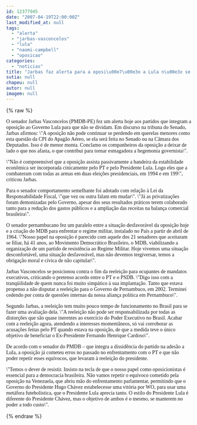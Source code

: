 ```yaml
---
id: 12377945
date: "2007-04-19T22:00:00Z"
last_modified_at: null
tags:
  - "alerta"
  - "jarbas-vasconcelos"
  - "lula"
  - "naomi-campbell"
  - "oposicao"
categories:
  - "noticias"
title: "Jarbas faz alerta para a oposi\u00e7\u00e3o a Lula n\u00e3o se dividir"
sutia: null
chapeu: null
autor: null
imagem: null
---
```

{% raw %}
<p><P><FONT face=Verdana>O senador Jarbas Vasconcelos (PMDB-PE) fez um alerta hoje aos partidos que integram a oposição ao Governo Lula para que não se dividam. Em discurso na tribuna do Senado, Jarbas afirmou: \"A oposição não pode continuar se perdendo em querelas menores como esta questão da CPI do Apagão Aéreo, se ela será feita no Senado ou na Câmara dos Deputados. Isso é de menor monta. Conclamo os companheiros da oposição a deixar de lado o que nos afasta, o que contribui para tornar esmagadora a hegemonia governista\".</FONT></P></p>
<p><P><FONT face=Verdana>\"Não é compreensível que a oposição assista passivamente a bandeira da estabilidade econômica ser incorporada cinicamente pelo PT e pelo Presidente Lula. Logo eles que a combateram com todas as armas em duas eleições presidenciais, em 1994 e em 199\", criticou Jarbas. </FONT></P></p>
<p><P><FONT face=Verdana>Para o senador comportamento semelhante foi adotado com relação à Lei da Responsabilidade Fiscal, \"que vez ou outra falam em mudar\". \"Já as privatizações foram demonizadas pelo Governo, apesar dos seus resultados práticos terem colaborado tanto para a redução dos gastos públicos e a ampliação das receitas na balança comercial brasileira\".</FONT></P></p>
<p><P><FONT face=Verdana>O senador pernambucano fez um paralelo entre a situação desfavorável da oposição hoje e a criação do MDB para enfrentar o regime militar, instalado no País a partir de abril de 1964. \"Nosso papel na oposição é parecido com aquele dos 21 senadores que aceitaram se filiar, há 41 anos, ao Movimento Democrático Brasileiro, o MDB, viabilizando a organização de um partido de resistência ao Regime Militar. Hoje vivemos uma situação desconfortável, uma situação desfavorável, mas não devemos tergiversar, temos a obrigação moral e cívica de não capitular\".</FONT></P></p>
<p><P><FONT face=Verdana>Jarbas Vasconcelos se posicionou contra o fim da reeleição para ocupantes de mandatos executivos, criticando o pretenso acordo entre o PT e o PSDB. \"Digo isso com a tranqüilidade de quem nunca foi muito simpático à sua implantação. Tanto que estava propenso a não disputar a reeleição para o Governo de Pernambuco, em 2002. Terminei cedendo por conta de questões internas da nossa aliança política em Pernambuco\".</FONT></P></p>
<p><P><FONT face=Verdana>Segundo Jarbas, a reeleição tem muito pouco tempo de funcionamento no Brasil para se fazer uma avaliação dela. \"A reeleição não pode ser responsabilizada por todas as distorções que são quase inerentes ao exercício do Poder Executivo no Brasil. Acabar com a reeleição agora, atendendo a interesses momentâneos, só vai corroborar as acusações feitas pelo PT quando estava na oposição, de que a medida teve o único objetivo de beneficiar o Ex-Presidente Fernando Henrique Cardoso\".</FONT></P></p>
<p><P><FONT face=Verdana>De acordo com o senador do PMDB – que integra a dissidência do partido na adesão a Lula, a oposição já cometeu erros no passado no enfrentamento com o PT e que não poder repetir esses equívocos, que levaram à reeleição do presidente. </FONT></P></p>
<p><P><FONT face=Verdana>\"Temos o dever de resistir. Insisto na tecla de que o nosso papel como oposicionistas é essencial para a democracia brasileira. Não vamos repetir o equívoco cometido pela oposição na Venezuela, que abriu mão do enfrentamento parlamentar, permitindo que o Governo do Presidente Hugo Chávez estabelecesse uma vitória por WO, para usar uma metáfora futebolística, que o Presidente Lula aprecia tanto. O estilo do Presidente Lula é diferente do Presidente Chávez, mas o objetivo de ambos é o mesmo, se manterem no poder a todo custo\".</FONT></P> </p>
{% endraw %}